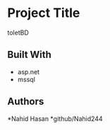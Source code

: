 # Project Title
toletBD

## Built With

* asp.net
* mssql


## Authors

*Nahid Hasan
*github/Nahid244








